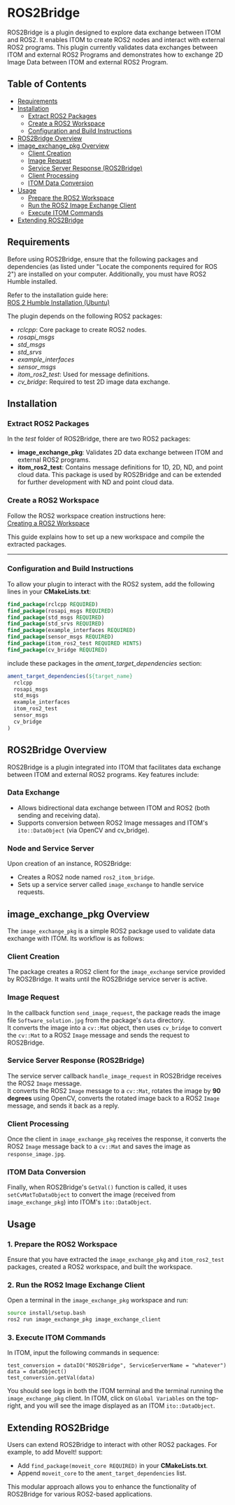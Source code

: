 # ROS2Bridge

ROS2Bridge is a plugin designed to explore data exchange between ITOM and ROS2. It enables ITOM to create ROS2 nodes and interact with external ROS2 programs. This plugin currently validates data exchanges between ITOM and external ROS2 Programs and demonstrates how to exchange 2D Image Data between ITOM and external ROS2 Program.


## Table of Contents

- [Requirements](#requirements)
- [Installation](#installation)
  - [Extract ROS2 Packages](#extract-ros2-packages)
  - [Create a ROS2 Workspace](#create-a-ros2-workspace)
  - [Configuration and Build Instructions](#configuration-and-build-instructions)
- [ROS2Bridge Overview](#ros2bridge-overview)
- [image_exchange_pkg Overview](#image_exchange_pkg-overview)
  - [Client Creation](#client-creation)
  - [Image Request](#image-request)
  - [Service Server Response (ROS2Bridge)](#service-server-response-ros2bridge)
  - [Client Processing](#client-processing)
  - [ITOM Data Conversion](#itom-data-conversion)
- [Usage](#usage)
  - [Prepare the ROS2 Workspace](#1-prepare-the-ros2-workspace)
  - [Run the ROS2 Image Exchange Client](#2-run-the-ros2-image-exchange-client)
  - [Execute ITOM Commands](#3-execute-itom-commands)
- [Extending ROS2Bridge](#extending-ros2bridge)



## Requirements

Before using ROS2Bridge, ensure that the following packages and dependencies (as listed under "Locate the components required for ROS 2") are installed on your computer. Additionally, you must have ROS2 Humble installed.

Refer to the installation guide here:  
[ROS 2 Humble Installation (Ubuntu)](https://docs.ros.org/en/humble/Installation/Ubuntu-Install-Debs.html)

The plugin depends on the following ROS2 packages:

- *rclcpp*: Core package to create ROS2 nodes.
- *rosapi_msgs*
- *std_msgs*
- *std_srvs*
- *example_interfaces*
- *sensor_msgs*
- *itom_ros2_test*: Used for message definitions.
- *cv_bridge*: Required to test 2D image data exchange.




## Installation

### Extract ROS2 Packages

In the *test* folder of ROS2Bridge, there are two ROS2 packages:

- **image_exchange_pkg**: Validates 2D data exchange between ITOM and external ROS2 programs.
- **itom_ros2_test**: Contains message definitions for 1D, 2D, ND, and point cloud data. This package is used by ROS2Bridge and can be extended for further development with ND and point cloud data.

### Create a ROS2 Workspace

Follow the ROS2 workspace creation instructions here:  
[Creating a ROS2 Workspace](https://docs.ros.org/en/foxy/Tutorials/Beginner-Client-Libraries/Creating-A-Workspace/Creating-A-Workspace.html)  

This guide explains how to set up a new workspace and compile the extracted packages.

---

### Configuration and Build Instructions

To allow your plugin to interact with the ROS2 system, add the following lines in your **CMakeLists.txt**:

```cmake
find_package(rclcpp REQUIRED)
find_package(rosapi_msgs REQUIRED)
find_package(std_msgs REQUIRED)
find_package(std_srvs REQUIRED)
find_package(example_interfaces REQUIRED)
find_package(sensor_msgs REQUIRED)
find_package(itom_ros2_test REQUIRED HINTS)
find_package(cv_bridge REQUIRED)
```
include these packages in the *ament_target_dependencies* section:
```cmake
ament_target_dependencies(${target_name}
  rclcpp
  rosapi_msgs
  std_msgs
  example_interfaces
  itom_ros2_test
  sensor_msgs
  cv_bridge
)
```


## ROS2Bridge Overview

ROS2Bridge is a plugin integrated into ITOM that facilitates data exchange between ITOM and external ROS2 programs. Key features include:

### Data Exchange
- Allows bidirectional data exchange between ITOM and ROS2 (both sending and receiving data).
- Supports conversion between ROS2 Image messages and ITOM's `ito::DataObject` (via OpenCV and cv_bridge).

### Node and Service Server
Upon creation of an instance, ROS2Bridge:
- Creates a ROS2 node named `ros2_itom_bridge`.
- Sets up a service server called `image_exchange` to handle service requests.



## image_exchange_pkg Overview

The `image_exchange_pkg` is a simple ROS2 package used to validate data exchange with ITOM. Its workflow is as follows:

### Client Creation
The package creates a ROS2 client for the `image_exchange` service provided by ROS2Bridge. It waits until the ROS2Bridge service server is active.

### Image Request
In the callback function `send_image_request`, the package reads the image file `Software_solution.jpg` from the package's `data` directory.  
It converts the image into a `cv::Mat` object, then uses `cv_bridge` to convert the `cv::Mat` to a ROS2 `Image` message and sends the request to ROS2Bridge.

### Service Server Response (ROS2Bridge)
The service server callback `handle_image_request` in ROS2Bridge receives the ROS2 `Image` message.  
It converts the ROS2 `Image` message to a `cv::Mat`, rotates the image by **90 degrees** using OpenCV, converts the rotated image back to a ROS2 `Image` message, and sends it back as a reply.

### Client Processing
Once the client in `image_exchange_pkg` receives the response, it converts the ROS2 `Image` message back to a `cv::Mat` and saves the image as `response_image.jpg`.

### ITOM Data Conversion
Finally, when ROS2Bridge's `GetVal()` function is called, it uses `setCvMatToDataObject` to convert the image (received from `image_exchange_pkg`) into ITOM's `ito::DataObject`.



## Usage

### 1. Prepare the ROS2 Workspace
Ensure that you have extracted the `image_exchange_pkg` and `itom_ros2_test` packages, created a ROS2 workspace, and built the workspace.

### 2. Run the ROS2 Image Exchange Client
Open a terminal in the `image_exchange_pkg` workspace and run:

```bash
source install/setup.bash
ros2 run image_exchange_pkg image_exchange_client
```

### 3.  Execute ITOM Commands

In ITOM, input the following commands in sequence:

```ypagon
test_conversion = dataIO("ROS2Bridge", ServiceServerName = "whatever")
data = dataObject()
test_conversion.getVal(data)
```

 You should see logs in both the ITOM terminal and the terminal running the `image_exchange_pkg` client.  In ITOM, click on `Global Variables` on the top-right, and you will see the image displayed as an ITOM `ito::DataObject`.


## Extending ROS2Bridge

Users can extend ROS2Bridge to interact with other ROS2 packages. For example, to add MoveIt! support:

- Add `find_package(moveit_core REQUIRED)` in your **CMakeLists.txt**.
- Append `moveit_core` to the `ament_target_dependencies` list.

This modular approach allows you to enhance the functionality of ROS2Bridge for various ROS2-based applications.


